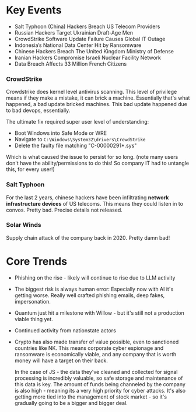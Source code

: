 # Key Events
- Salt Typhoon (China) Hackers Breach US Telecom Providers
- Russian Hackers Target Ukrainian Draft-Age Men
- CrowdStrike Software Update Failure Causes Global IT Outage
- Indonesia’s National Data Center Hit by Ransomware
- Chinese Hackers Breach The United Kingdom Ministry of Defense
- Iranian Hackers Compromise Israeli Nuclear Facility Network
- Data Breach Affects 33 Million French Citizens

### CrowdStrike
Crowdstrike does kernel level antivirus scanning. This level of privilege means if they make a mistake, it can brick a machine. Essentially that's what happened, a bad update bricked machines. This bad update happened due to bad devops, essentially.

The ultimate fix required super user level of understanding:
- Boot Windows into Safe Mode or WRE
- Navigate to `C:\Windows\System32\drivers\CrowdStrike`
- Delete the faulty file matching "C-00000291*.sys"

Which is what caused the issue to persist for so long. (note many users don't have the ability/permissions to do this! So company IT had to untangle this, for every user!)

### Salt Typhoon
For the last 2 years, chinese hackers have been infiltrating **network infrastructure devices** of US telecoms. This means they could listen in to convos. Pretty bad. Precise details not released.

### Solar Winds
Supply chain attack of the company back in 2020. Pretty damn bad!

# Core Trends
- Phishing on the rise - likely will continue to rise due to LLM activity
- The biggest risk is always human error: Especially now with AI it's getting worse. Really well crafted phishing emails, deep fakes, impersonation.
- Quantum just hit a milestone with Willow - but it's still not a production viable thing yet.
- Continued activity from nationstate actors
- Crypto has also made transfer of value possible, even to sanctioned countries like NK. This means corporate cyber espionage and ransomware is economically viable, and any company that is worth money will have a target on their back.




	In the case of JS - the data they've cleaned and collected for signal processing is incredibly valuable, so safe storage and maintenance of this data is key. The amount of funds being channeled by the company is also high - meaning its a very high priority for cyber attacks. It's also getting more tied into the management of stock market - so it's gradually going to be a bigger and bigger deal.